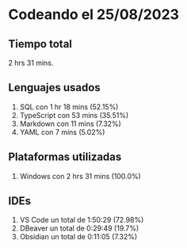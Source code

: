 # Codeando el 25/08/2023

## Tiempo total
2 hrs 31 mins.

## Lenguajes usados
1. SQL con 1 hr 18 mins (52.15%)
1. TypeScript con 53 mins (35.51%)
1. Markdown con 11 mins (7.32%)
1. YAML con 7 mins (5.02%)

## Plataformas utilizadas
1. Windows con 2 hrs 31 mins (100.0%)

## IDEs
1. VS Code un total de 1:50:29 (72.98%)
1. DBeaver un total de 0:29:49 (19.7%)
1. Obsidian un total de 0:11:05 (7.32%)
